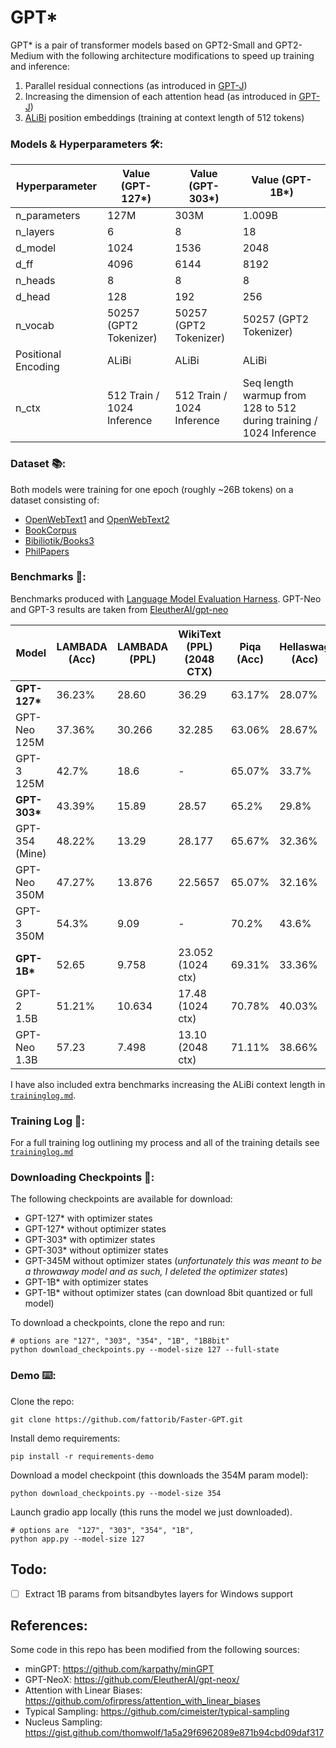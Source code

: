 # GPT*

GPT* is a pair of transformer models based on GPT2-Small and GPT2-Medium with the following architecture modifications to speed up training and inference:

1. Parallel residual connections (as introduced in [GPT-J](https://github.com/kingoflolz/mesh-transformer-jax))
2. Increasing the dimension of each attention head (as introduced in [GPT-J](https://github.com/kingoflolz/mesh-transformer-jax)) 
3. [ALiBi](https://arxiv.org/abs/2108.12409) position embeddings (training at context length of 512 tokens)

### Models & Hyperparameters 🛠️:

| Hyperparameter      | Value (GPT-127*)           |Value (GPT-303*)           |Value (GPT-1B*)
|---------------------|----------------------------|----------------------------|----------------------------|
| n_parameters        | 127M                       |303M                       |1.009B                       |
| n_layers            | 6                          |8                          |18                           |
| d_model             | 1024                       |1536                       |2048                         |
| d_ff                | 4096                       |6144                       |8192                         |
| n_heads             | 8                          |8                          |8                            |
| d_head              | 128                        |192                        |256                          |
| n_vocab             | 50257 (GPT2 Tokenizer)     |50257 (GPT2 Tokenizer)     |50257 (GPT2 Tokenizer)       |
| Positional Encoding | ALiBi                      |ALiBi                      |ALiBi                        |
| n_ctx               | 512 Train / 1024 Inference |512 Train / 1024 Inference |Seq length warmup from 128 to 512 during training / 1024 Inference|

### Dataset 📚: 
Both models were training for one epoch (roughly ~26B tokens) on a dataset consisting of: 
* [OpenWebText1](https://github.com/jcpeterson/openwebtext) and [OpenWebText2](https://arxiv.org/abs/2101.00027)
* [BookCorpus](https://arxiv.org/abs/2101.00027)
* [Bibiliotik/Books3](https://arxiv.org/abs/2101.00027)
* [PhilPapers](https://arxiv.org/abs/2101.00027)

### Benchmarks 🧪:
Benchmarks produced with [Language Model Evaluation Harness](https://github.com/EleutherAI/lm-evaluation-harness). GPT-Neo and GPT-3 results are taken from [EleutherAI/gpt-neo](https://github.com/EleutherAI/gpt-neo#model-evaluations)

| Model        | LAMBADA (Acc) | LAMBADA (PPL) | WikiText (PPL) (2048 CTX) | Piqa (Acc) | Hellaswag (Acc) | Winogrande (Acc) | Training Tokens |
|--------------|---------------|---------------|----------------|------------|-----------------|------------------|-----------------|
| **GPT-127\***    | 36.23%        | 28.60         | 36.29          | 63.17%     | 28.07%          | 51.46%           | 26B            |
| GPT-Neo 125M | 37.36%        | 30.266        | 32.285         | 63.06%     | 28.67%          | 50.43%           | 300B            |
| GPT-3 125M   | 42.7%         | 18.6          | -              | 65.07%     | 33.7%           | 52.0%            | 300B            |
| **GPT-303\***    | 43.39%        | 15.89         | 28.57         | 65.2%     | 29.8%          | 49.3%           | 26B            |
| GPT-354 (Mine)    | 48.22%        | 13.29         | 28.177         | 65.67%     | 32.36%          | -           | 21B             |
| GPT-Neo 350M    | 47.27%        |  	13.876         | 22.5657         | 65.07%     | 32.16%         | 51.14%           | 300B            |
| GPT-3 350M    | 54.3%        |  	9.09         | -         | 70.2%     | 43.6%         | 52.1%           | 300B            |
| **GPT-1B\*** | 52.65         | 9.758         | 23.052 (1024 ctx) | 69.31%     | 33.36%          | 52.17%           | 26B             |
| GPT-2 1.5B   | 51.21%        | 10.634        | 17.48 (1024 ctx)  | 70.78%     | 40.03%          | 59.40%           | -               |
| GPT-Neo 1.3B | 57.23         | 7.498         | 13.10 (2048 ctx)  | 71.11%     | 38.66%         | 55.01%           | 300B            |

I have also included extra benchmarks increasing the ALiBi context length in [```traininglog.md```](traininglog.md).

### Training Log 📝:

For a full training log outlining my process and all of the training details see [```traininglog.md```](traininglog.md)

### Downloading Checkpoints 💾:
The following checkpoints are available for download:

- GPT-127* with optimizer states
- GPT-127* without optimizer states
- GPT-303* with optimizer states
- GPT-303* without optimizer states
- GPT-345M  without optimizer states (*unfortunately this was meant to be a throwaway model and as such, I deleted the optimizer states*)
- GPT-1B* with optimizer states
- GPT-1B* without optimizer states (can download 8bit quantized or full model)

To download a checkpoints, clone the repo and run: 
```
# options are "127", "303", "354", "1B", "1B8bit"
python download_checkpoints.py --model-size 127 --full-state
```

### Demo ⌨️:

Clone the repo: 
```
git clone https://github.com/fattorib/Faster-GPT.git
```

Install demo requirements:

```
pip install -r requirements-demo
```

Download a model checkpoint (this downloads the 354M param model):

```
python download_checkpoints.py --model-size 354
```

Launch gradio app locally (this runs the model we just downloaded). 
```
# options are  "127", "303", "354", "1B",
python app.py --model-size 127
```

## Todo:
- [ ] Extract 1B params from bitsandbytes layers for Windows support


## References:

Some code in this repo has been modified from the following sources:
- minGPT: https://github.com/karpathy/minGPT
- GPT-NeoX: https://github.com/EleutherAI/gpt-neox/
- Attention with Linear Biases: https://github.com/ofirpress/attention_with_linear_biases
- Typical Sampling: https://github.com/cimeister/typical-sampling
- Nucleus Sampling: https://gist.github.com/thomwolf/1a5a29f6962089e871b94cbd09daf317